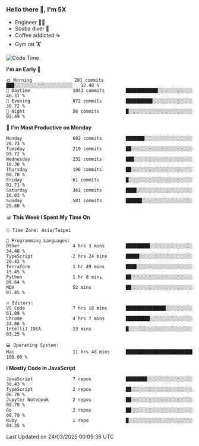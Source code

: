 ### Hello there 👋, I'm 5X

* Engineer 👨‍💻
* Scuba diver 🤿
* Coffee addicted ☕️
* Gym rat 🏋️

<!--START_SECTION:waka-->
![Code Time](http://img.shields.io/badge/Code%20Time-1%2C515%20hrs%2017%20mins-blue)

**I'm an Early 🐤** 

```text
🌞 Morning                281 commits         ███░░░░░░░░░░░░░░░░░░░░░░   12.48 % 
🌆 Daytime                1043 commits        ████████████░░░░░░░░░░░░░   46.31 % 
🌃 Evening                872 commits         ██████████░░░░░░░░░░░░░░░   38.72 % 
🌙 Night                  56 commits          █░░░░░░░░░░░░░░░░░░░░░░░░   02.49 % 
```
📅 **I'm Most Productive on Monday** 

```text
Monday                   602 commits         ███████░░░░░░░░░░░░░░░░░░   26.73 % 
Tuesday                  219 commits         ██░░░░░░░░░░░░░░░░░░░░░░░   09.72 % 
Wednesday                232 commits         ███░░░░░░░░░░░░░░░░░░░░░░   10.30 % 
Thursday                 196 commits         ██░░░░░░░░░░░░░░░░░░░░░░░   08.70 % 
Friday                   61 commits          █░░░░░░░░░░░░░░░░░░░░░░░░   02.71 % 
Saturday                 361 commits         ████░░░░░░░░░░░░░░░░░░░░░   16.03 % 
Sunday                   581 commits         ██████░░░░░░░░░░░░░░░░░░░   25.80 % 
```


📊 **This Week I Spent My Time On** 

```text
🕑︎ Time Zone: Asia/Taipei

💬 Programming Languages: 
Other                    4 hrs 3 mins        █████████░░░░░░░░░░░░░░░░   34.40 % 
TypeScript               2 hrs 24 mins       █████░░░░░░░░░░░░░░░░░░░░   20.42 % 
Terraform                1 hr 49 mins        ████░░░░░░░░░░░░░░░░░░░░░   15.45 % 
Python                   1 hr 8 mins         ██░░░░░░░░░░░░░░░░░░░░░░░   09.64 % 
MDX                      52 mins             ██░░░░░░░░░░░░░░░░░░░░░░░   07.45 % 

🔥 Editors: 
VS Code                  7 hrs 18 mins       ███████████████░░░░░░░░░░   61.89 % 
Chrome                   4 hrs 7 mins        █████████░░░░░░░░░░░░░░░░   34.86 % 
IntelliJ IDEA            23 mins             █░░░░░░░░░░░░░░░░░░░░░░░░   03.25 % 

💻 Operating System: 
Mac                      11 hrs 48 mins      █████████████████████████   100.00 % 
```

**I Mostly Code in JavaScript** 

```text
JavaScript               7 repos             ████████░░░░░░░░░░░░░░░░░   30.43 % 
TypeScript               2 repos             ██░░░░░░░░░░░░░░░░░░░░░░░   08.70 % 
Jupyter Notebook         2 repos             ██░░░░░░░░░░░░░░░░░░░░░░░   08.70 % 
Go                       2 repos             ██░░░░░░░░░░░░░░░░░░░░░░░   08.70 % 
Ruby                     1 repo              █░░░░░░░░░░░░░░░░░░░░░░░░   04.35 % 
```




 Last Updated on 24/03/2025 00:09:38 UTC
<!--END_SECTION:waka-->
